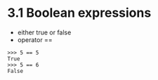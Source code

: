 # 3.1 Boolean expressions
* either true or false
* operator ==
```
>>> 5 == 5 
True
>>> 5 == 6 
False
```
